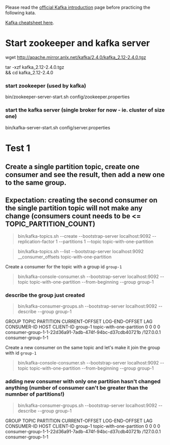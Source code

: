 Please read the [official Kafka introduction](https://kafka.apache.org/intro) page before practicing the following kata.

[Kafka cheatsheet here](https://github.com/francesco-losciale/cheat-sheets/blob/master/kafka_cluster_first_run.txt).


# Start zookeeper and kafka server

wget http://apache.mirror.anlx.net/kafka/2.4.0/kafka_2.12-2.4.0.tgz

tar -xzf kafka_2.12-2.4.0.tgz \
&& cd kafka_2.12-2.4.0

### start zookeeper (used by kafka)
bin/zookeeper-server-start.sh config/zookeeper.properties

### start the kafka server (single broker for now - ie. cluster of size one)
bin/kafka-server-start.sh config/server.properties




# Test 1 
## Create a single partition topic, create one consumer and see the result, then add a new one to the same group.
## Expectation: creating the second consumer on the single partition topic will not make any change (consumers count needs to be <= TOPIC_PARTITION_COUNT)

> bin/kafka-topics.sh --create --bootstrap-server localhost:9092 --replication-factor 1 --partitions 1 --topic topic-with-one-partition

> bin/kafka-topics.sh --list --bootstrap-server localhost:9092
__consumer_offsets
topic-with-one-partition

Create a consumer for the topic with a group id `group-1`
> bin/kafka-console-consumer.sh --bootstrap-server localhost:9092 --topic topic-with-one-partition --from-beginning --group group-1

### describe the group just created
> bin/kafka-consumer-groups.sh --bootstrap-server localhost:9092 --describe --group group-1

GROUP           TOPIC                    PARTITION  CURRENT-OFFSET  LOG-END-OFFSET  LAG             CONSUMER-ID                                             HOST            CLIENT-ID
group-1         topic-with-one-partition 0          0               0               0               consumer-group-1-1-22d36a91-7adb-474f-94bc-d37cdb40721b /127.0.0.1      consumer-group-1-1

Create a new consumer on the same topic and let's make it join the group with id `group-1`
> bin/kafka-console-consumer.sh --bootstrap-server localhost:9092 --topic topic-with-one-partition --from-beginning --group group-1

### adding new consumer with only one partition hasn't changed anything (number of consumer can't be greater than the numnber of partitions!)
> bin/kafka-consumer-groups.sh --bootstrap-server localhost:9092 --describe --group group-1

GROUP           TOPIC                    PARTITION  CURRENT-OFFSET  LOG-END-OFFSET  LAG             CONSUMER-ID                                             HOST            CLIENT-ID
group-1         topic-with-one-partition 0          0               0               0               consumer-group-1-1-22d36a91-7adb-474f-94bc-d37cdb40721b /127.0.0.1      consumer-group-1-1


